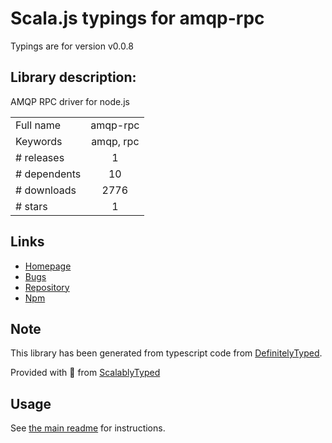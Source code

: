 
# Scala.js typings for amqp-rpc

Typings are for version v0.0.8

## Library description:
AMQP RPC driver for node.js

|                    |                 |
| ------------------ | :-------------: |
| Full name          | amqp-rpc |
| Keywords           | amqp, rpc |
| # releases         | 1 |
| # dependents       | 10 |
| # downloads        | 2776 |
| # stars            | 1 |

## Links
- [Homepage](https://github.com/demchenkoe/node-amqp-rpc)
- [Bugs](http://github.com/demchenkoe/node-amqp-rpc/issues)
- [Repository](https://github.com/demchenkoe/node-amqp-rpc)
- [Npm](https://www.npmjs.com/package/amqp-rpc)
    


## Note
This library has been generated from typescript code from [DefinitelyTyped](https://definitelytyped.org).

Provided with :purple_heart: from [ScalablyTyped](https://github.com/oyvindberg/ScalablyTyped)

## Usage
See [the main readme](../../readme.md) for instructions.


